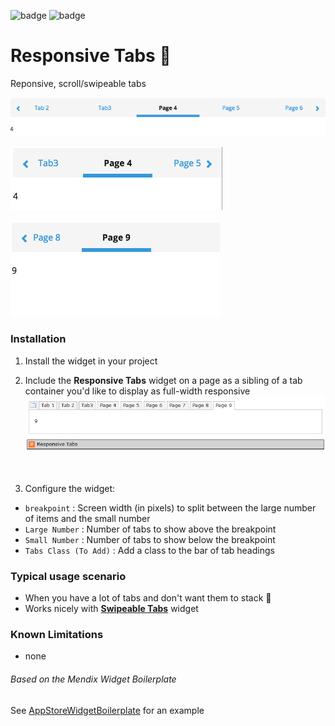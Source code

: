 ![badge](https://img.shields.io/badge/mendix-7.5.0-green.svg)
![badge](https://img.shields.io/badge/mobile-friendly-green.svg)

# Responsive Tabs 📱

Reponsive, scroll/swipeable tabs

![BD6C7C71-2B4E-4772-824B-A8C5E15D2371](./assets/BD6C7C71-2B4E-4772-824B-A8C5E15D2371.png)

![55F260C8-F045-4042-96CA-DF61A0C337BF](./assets/55F260C8-F045-4042-96CA-DF61A0C337BF.png)

![70BFB162-8BCD-4447-968A-86CF5774676E](./assets/70BFB162-8BCD-4447-968A-86CF5774676E.png)

### Installation

1. Install the widget in your project
2. Include the **Responsive Tabs** widget on a page as a sibling of a tab container you'd like to display as full-width responsive
   ![F1A43DF8-C01D-4397-BF64-386DE41E361A](./assets/F1A43DF8-C01D-4397-BF64-386DE41E361A.png)

   ​
3. Configure the widget:

+ `breakpoint` : Screen width (in pixels) to split between the large number of items and the small number
+ `Large Number` : Number of tabs to show above the breakpoint
+ `Small Number` : Number of tabs to show below the breakpoint
+ `Tabs Class (To Add)` : Add a class to the bar of tab headings

### Typical usage scenario

- When you have a lot of tabs and don't want them to stack 🍔
- Works nicely with **[Swipeable Tabs](https://github.com/cdcharlebois/SwipeableTabs)** widget

### Known Limitations

- none

###### Based on the Mendix Widget Boilerplate

See [AppStoreWidgetBoilerplate](https://github.com/mendix/AppStoreWidgetBoilerplate/) for an example
